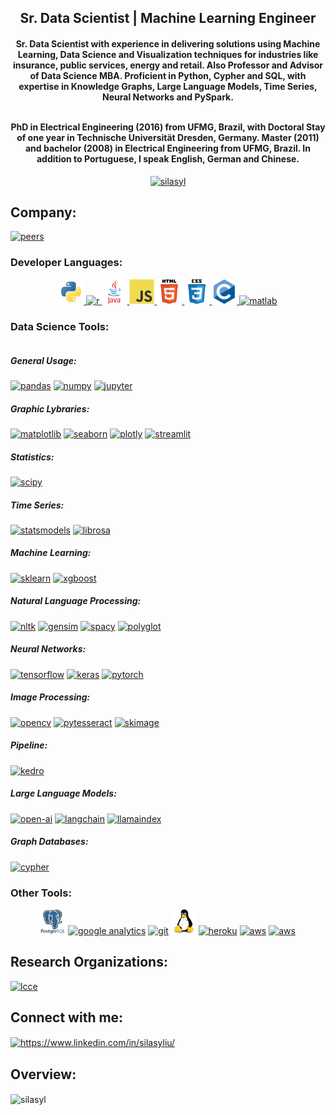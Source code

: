 <h2 align="center">Sr. Data Scientist | Machine Learning Engineer</h2>

<h4 align="center">Sr. Data Scientist with experience in delivering solutions using Machine Learning, Data Science and Visualization techniques for industries like insurance, public services, energy and retail. Also Professor and Advisor of Data Science MBA. Proficient in Python, Cypher and SQL, with expertise in Knowledge Graphs, Large Language Models, Time Series, Neural Networks and PySpark.<br><br>

PhD in Electrical Engineering (2016) from UFMG, Brazil, with Doctoral Stay of one year in Technische Universität Dresden, Germany. Master (2011) and bachelor (2008) in Electrical Engineering from UFMG, Brazil. In addition to Portuguese, I speak English, German and Chinese.</h4>

<p align="center"> <a href="https://github.com/ryo-ma/github-profile-trophy"><img src="https://github-profile-trophy.vercel.app/?username=silasyl&theme=darkhub&rank=SECRET,SSS,SS,S,AAA,AA,A" alt="silasyl"/></a> </p>

<h2 align="left">Company:</h2>
<p align="left"><a href='https://www.turing.com/' target="_blank"><img src='https://media.licdn.com/dms/image/v2/D4D0BAQFwqcpc5dU5IA/company-logo_200_200/company-logo_200_200/0/1719851300671/turingcom_logo?e=2147483647&v=beta&t=NbN8yE_dm2O2J1MrFaXhjxwICJQDN2XZqjuIH7MF6mw' border='0' alt='peers'  width="100" height="100"/></a> 

<center>
<h3 align="left">Developer Languages:</h3>
<a href="https://www.python.org" target="_blank"> <img src="https://raw.githubusercontent.com/devicons/devicon/master/icons/python/python-original.svg" alt="python" width="40" height="40"/> </a>
<a href="https://www.r-project.org/" target="_blank"> <img src="https://www.r-project.org/logo/Rlogo.svg" alt="r" width="40" height="40"/> </a>
<a href="https://www.java.com/" target="_blank"> <img src="https://raw.githubusercontent.com/devicons/devicon/master/icons/java/java-original-wordmark.svg" alt="java" width="40" height="40"/> </a>
<a href="https://developer.mozilla.org/en-US/docs/Web/JavaScript" target="_blank"> <img src="https://raw.githubusercontent.com/devicons/devicon/master/icons/javascript/javascript-original.svg" alt="javascript" width="40" height="40"/> </a>
<a href="https://www.w3.org/standards/webdesign/htmlcss.html" target="_blank"> <img src="https://raw.githubusercontent.com/devicons/devicon/master/icons/html5/html5-original-wordmark.svg" alt="html5" width="40" height="40"/> </a>
<a href="https://www.w3.org/standards/webdesign/htmlcss.html" target="_blank"> <img src="https://raw.githubusercontent.com/devicons/devicon/master/icons/css3/css3-original-wordmark.svg" alt="css3" width="40" height="40"/> </a>
<a href="https://www.iso.org/standard/74528.html" target="_blank"> <img src="https://raw.githubusercontent.com/devicons/devicon/master/icons/c/c-original.svg" alt="c" width="40" height="40"/> </a>
<a href="https://www.mathworks.com/" target="_blank"> <img src="https://upload.wikimedia.org/wikipedia/commons/2/21/Matlab_Logo.png" alt="matlab" width="40" height="40"/> </a>
</center>

<h3 align="left">Data Science Tools:</h3>
<div class="row">
  <div class="column left">
    <h5>General Usage:</h5>
  </div>
  <div class="column right">
    <a href="https://pandas.pydata.org/" target="_blank"><img src="https://upload.wikimedia.org/wikipedia/commons/2/22/Pandas_mark.svg" alt="pandas" width="40" height="40"/></a>
	<a href="https://numpy.org/" target="_blank"><img src="https://numpy.org/images/logo.svg" alt="numpy" width="40" height="40"/></a>
	<a href="https://jupyter.org/" target="_blank"><img src="https://upload.wikimedia.org/wikipedia/commons/3/38/Jupyter_logo.svg" alt="jupyter" width="40" height="40"/></a>
  </div>
</div>
<div class="row">
  <div class="column left">
    <h5>Graphic Lybraries:</h5>
  </div>
  <div class="column right">
    <a href="https://matplotlib.org/" target="_blank"><img src="https://upload.wikimedia.org/wikipedia/commons/8/84/Matplotlib_icon.svg" alt="matplotlib" width="40" height="40"/></a>
	<a href="https://seaborn.pydata.org/" target="_blank"><img src="https://seaborn.pydata.org/_images/logo-mark-lightbg.svg" alt="seaborn" width="40" height="40"/></a>
	<a href="https://plotly.com/" target="_blank"><img src="https://avatars.githubusercontent.com/u/5997976" alt="plotly" width="40" height="40"/></a>
    <a href="https://streamlit.io/" target="_blank"><img src="https://avatars.githubusercontent.com/u/45109972?v=4" alt="streamlit" width="40" height="40"/></a>
  </div>
</div>
<div class="row">
  <div class="column left">
    <h5>Statistics:</h5>
  </div>
  <div class="column right">
    <a href="https://scipy.org/" target="_blank"><img src="https://avatars.githubusercontent.com/u/288277" alt="scipy" width="40" height="40"/></a>
  </div>
</div>
<div class="row">
  <div class="column left">
    <h5>Time Series:</h5>
  </div>
  <div class="column right">
    <a href="https://www.statsmodels.org/stable/index.html" target="_blank"><img src="https://www.statsmodels.org/stable/_images/statsmodels-logo-v2-no-text.svg" alt="statsmodels" width="40" height="40"/></a>
	<a href="https://librosa.org/" target="_blank"><img src="https://avatars.githubusercontent.com/u/18124827" alt="librosa" width="40" height="40"/></a>
  </div>
</div>
<div class="row">
  <div class="column left">
    <h5>Machine Learning:</h5>
  </div>
  <div class="column right">
    <a href="https://scikit-learn.org/" target="_blank"><img src="https://upload.wikimedia.org/wikipedia/commons/0/05/Scikit_learn_logo_small.svg" alt="sklearn" width="40" height="40"/></a>
	<a href="https://github.com/dmlc/xgboost" target="_blank"><img src="https://upload.wikimedia.org/wikipedia/commons/6/69/XGBoost_logo.png" alt="xgboost" width="40" height="20"/></a>
  </div>
</div>
<div class="row">
  <div class="column left">
    <h5>Natural Language Processing:</h5>
  </div>
  <div class="column right">
    <a href="https://www.nltk.org/" target="_blank"><img src="https://miro.medium.com/max/592/1*YM2HXc7f4v02pZBEO8h-qw.png" alt="nltk" width="40" height="40"/></a>
	<a href="https://radimrehurek.com/gensim/" target="_blank"><img src="https://avatars.githubusercontent.com/u/12515886" alt="gensim" width="40" height="40"/></a>
	<a href="https://spacy.io/" target="_blank"><img src="https://upload.wikimedia.org/wikipedia/commons/thumb/8/88/SpaCy_logo.svg/1200px-SpaCy_logo.svg.png" alt="spacy" width="40" height="30"/></a>
	<a href="http://polyglot.readthedocs.org/" target="_blank"><img src="https://draquet.github.io/PolyGlot/assets/PolyGlot%20Logo.png" alt="polyglot" width="40" height="40"/></a>
  </div>
</div>
<div class="row">
  <div class="column left">
    <h5>Neural Networks:</h5>
  </div>
  <div class="column right">
    <a href="https://www.tensorflow.org/" target="_blank"><img src="https://www.vectorlogo.zone/logos/tensorflow/tensorflow-icon.svg" alt="tensorflow" width="40" height="40"/></a>
	<a href="https://keras.io/" target="_blank"><img src="https://upload.wikimedia.org/wikipedia/commons/a/ae/Keras_logo.svg" alt="keras" width="40" height="40"/></a>
	<a href="https://pytorch.org/" target="_blank"><img src="https://www.vectorlogo.zone/logos/pytorch/pytorch-icon.svg" alt="pytorch" width="40" height="40"/></a>
  </div>
</div>
<div class="row">
  <div class="column left">
    <h5>Image Processing:</h5>
  </div>
  <div class="column right">
    <a href="https://opencv.org/" target="_blank"><img src="https://www.vectorlogo.zone/logos/opencv/opencv-icon.svg" alt="opencv" width="40" height="40"/></a>
	<a href="https://pypi.org/project/pytesseract/" target="_blank"><img src="https://www.outsystems.com/Forge_CW/_image.aspx/Q8LvY--6WakOw9afDCuuGfyi8SnPCgmeaGDl3TZaUx4=/tesseractocr" alt="pytesseract" width="40" height="40"/></a>
    <a href="https://scikit-image.org/" target="_blank"><img src="https://upload.wikimedia.org/wikipedia/commons/3/38/Scikit-image_logo.png" alt="skimage" width="40" height="40"/></a>
  </div>
</div>
<div class="row">
  <div class="column left">
    <h5>Pipeline:</h5>
  </div>
  <div class="column right">
    <a href="https://kedro.org/" target="_blank"><img src="https://encrypted-tbn0.gstatic.com/images?q=tbn:ANd9GcS4tl9ErW4XzRGDIfQW70dIKQ1rk5NUWAd66XEHVHB04GNVA7_YT4khfGB8jdYdPoioIq0&usqp=CAU" alt="kedro" width="40" height="40"/></a>
  </div>
</div>
<div class="row">
  <div class="column left">
    <h5>Large Language Models:</h5>
  </div>
  <div class="column right">
    <a href="https://openai.com/" target="_blank"><img src="https://encrypted-tbn0.gstatic.com/images?q=tbn:ANd9GcTa2XAjaT3uS7nW6wkJR6xiP8N2SxgNggJFgi5QjlyTxPJ3kSht6XtD-3CJNmQ0VwDQaNA&usqp=CAU" alt="open-ai" width="40" height="40"/></a>
    <a href="https://www.langchain.com/" target="_blank"><img src="https://encrypted-tbn0.gstatic.com/images?q=tbn:ANd9GcQ6YjwIX_un-DH7F8RLhEek_2ii0thboZIY9UoAEMHP3dkzhf4pNcY1B4rCcYsYOHOucu4&usqp=CAU" alt="langchain" width="60" height="40"/></a>
    <a href="https://www.llamaindex.ai/" target="_blank"><img src="https://cdn-avatars.huggingface.co/v1/production/uploads/6424f01ea4f3051f54dbbd85/oqVQ04b5KiGt5WOWJmYt8.png" alt="llamaindex" width="40" height="40"/></a>
  </div>
</div>
<div class="row">
  <div class="column left">
    <h5>Graph Databases:</h5>
  </div>
  <div class="column right">
    <a href="https://neo4j.com/" target="_blank"><img src="https://neo4j.com/wp-content/themes/neo4jweb/v2-templates/brand/assets/logo-section-4.svg" alt="cypher" width="50" height="50"/></a>
  </div>
</div>


<center>
<h3 align="left">Other Tools:</h3>
<a href="https://www.postgresql.org" target="_blank"><img src="https://raw.githubusercontent.com/devicons/devicon/master/icons/postgresql/postgresql-original-wordmark.svg" alt="postgresql" width="40" height="40"/></a>
<a href="https://analytics.google.com/" target="_blank"><img src="https://upload.wikimedia.org/wikipedia/commons/thumb/7/77/GAnalytics.svg/420px-GAnalytics.svg.png" alt="google analytics" width="40" height="40"/></a>
<a href="https://git-scm.com/" target="_blank"><img src="https://www.vectorlogo.zone/logos/git-scm/git-scm-icon.svg" alt="git" width="40" height="40"/></a>
<a href="https://www.linux.org/" target="_blank"><img src="https://raw.githubusercontent.com/devicons/devicon/master/icons/linux/linux-original.svg" alt="linux" width="40" height="40"/></a>
<a href="https://heroku.com" target="_blank"><img src="https://www.vectorlogo.zone/logos/heroku/heroku-icon.svg" alt="heroku" width="40" height="40"/></a>
<a href="https://aws.amazon.com/" target="_blank"><img src="https://upload.wikimedia.org/wikipedia/commons/9/93/Amazon_Web_Services_Logo.svg" alt="aws" width="40" height="40"/></a>
<a href="https://spark.apache.org/docs/latest/api/python/" target="_blank"><img src="https://upload.wikimedia.org/wikipedia/commons/f/f3/Apache_Spark_logo.svg" alt="aws" width="40" height="40"/></a>
</center>

</p>

<h2 align="left">Research Organizations:</h2>
<p align="left"><a href='https://www.ppgee.ufmg.br/index.php'target="_blank"><img src='https://i.postimg.cc/FHbX2TdL/lcc3.png' border='0' alt='lcce' width="150" height="100"/></a>

</p>

<h2 align="left">Connect with me:</h2>
<p align="left">
<a href="https://www.linkedin.com/in/silasyliu/" target="blank"><img align="center" src="https://raw.githubusercontent.com/rahuldkjain/github-profile-readme-generator/master/src/images/icons/Social/linked-in-alt.svg" alt="https://www.linkedin.com/in/silasyliu/" height="30" width="40" /></a>
</p>

<!-- <p><img align="left" src="https://github-readme-stats.vercel.app/api/top-langs?username=silasyl&show_icons=true&locale=en&layout=compact" alt="silasyl" /></p> -->

<!-- <p>&nbsp;<img align="center" src="https://github-readme-stats.vercel.app/api?username=silasyl&show_icons=true&locale=en" alt="silasyl" /></p> -->

<h2 align="left">Overview:</h2>
<p><img align="center" src="https://github-readme-streak-stats.herokuapp.com/?user=silasyl&" alt="silasyl" /></p>

